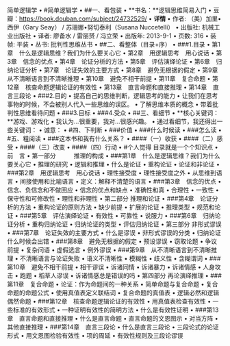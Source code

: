 简单逻辑学
•	#简单逻辑学
•	##一、看包装
•	**书名：**逻辑思维简易入门
•	豆瓣：https://book.douban.com/subject/24732529/
•	**详情**
•	作者: （美）加里•西伊（Gary Seay） / 苏珊娜•努切泰利（Susana Nuccetelli）
•	出版社: 机械工业出版社
•	译者: 廖备水 / 雷丽赟 / 冯立荣
•	出版年: 2013-9-1
•	页数: 316
•	装帧: 平装
•	丛书: 批判性思维丛书
•	##二、看整体（目录+序）
•	###1.目录
•	第1章　什么是逻辑思维？我们为什么要关心它
•	第2章　用逻辑思考　用心说话
•	第3章　信念的优点
•	第4章　论证分析的方法
•	第5章　评估演绎论证
•	第6章　归纳论证分析
•	第7章　论证失效的主要方式
•	第8章　避免无根据的假定
•	第9章　从不清晰语言到不清晰推理
•	第10章　避免不相干前提
•	第11章　复合命题
•	第12章　核查命题逻辑论证的有效性
•	第13章　直言命题和直接推理
•	第14章　直言三段论
•	###2.目的
•	提高自己的思维判断，逻辑思考的能力
•	让我们在思考事物的时候，不会被别人代入一些思维的误区。
•	了解思维本质的概念
•	带着批判性思维看待问题
•	###3.目标
•	###4.受众
•	##三、看细节
•	**核心关键词：**游戏、游戏化
•	我认为...很重要，我对...很感兴趣。
•	通过看细节，我还得出一些关键词：
•	诚意：
•	#四、下判断
•	###价值
•	###什么时候读
•	###怎么读
•	#五、粗阅读
•	###这本书和我有什么关系？
•	####（一）收获
•	####（二）感受
•	####（三）改变
•	####（四）行动
•	#个人觉得 目录就是一个个知识点
•	前　言
•	第一部分　　　推理的构成
•	###第1章　什么是逻辑思维？我们为什么要关心它
•	推理的研究
•	逻辑和推理
•	什么是论证
•	重构论证
•	论证和非论证
•	###第2章　用逻辑思考　用心说话
•	理性接受度
•	理性接受度之外
•	从思维到语言
•	间接使用和比喻语言
•	定义：解释不清楚的语言
•	###第3章　信念的优点
•	信念、负信念和不做回应
•	信念的优点和缺点
•	准确性和真
•	合理性
•	一致性
•	保守性和可修改性
•	理性和非理性
•	第二部分 推理和论证
•	###第4章　论证分析的方法
•	重构论证的原则方法
•	缺少前提
•	扩展的论证
•	推理类型
•	规范和论证
•	###第5章　评估演绎论证
•	有效性
•	可靠性
•	说服力
•	###第6章　归纳论证分析
•	重构归纳论证
•	归纳论证的类型
•	评估归纳论证
•	第三部分 非形式谬误
•	###第7章　论证失效的主要方式
•	什么是谬误
•	非形式谬误的分类
•	归纳论证什么时候会出错
•	###第8章　避免无根据的假定
•	预设谬误
•	窃取论题
•	争议前提
•	复杂问语
•	虚假选言
•	例外谬误
•	###第9章　从不清晰语言到不清晰推理
•	不清晰语言与论证失败
•	语义不清晰性
•	模糊性
•	歧义性
•	含糊谓词
•	###第10章　避免不相干前提
•	相干谬误
•	诉诸同情
•	诉诸暴力
•	诉诸情感
•	人身攻击
•	跑题
•	稻草人谬误
•	诉诸情感总是错误的吗
•	第四部分 再论演绎推理
•	###第11章　复合命题
•	论证：作为命题间的一种关系
•	简单命题与复合命题
•	复合命题的命题公式
•	使用真值表定义联结词
•	复合命题的真值表
•	逻辑必然和逻辑偶然命题
•	###第12章　核查命题逻辑论证的有效性
•	用真值表检查有效性
•	一些标准的有效形式
•	一种证明有效性的简明方法
•	什么是有效性证明
•	###第13章　直言命题和直接推理
•	什么是直言命题
•	直言命题的文恩图示
•	对当方阵
•	其他直接推理
•	###第14章　直言三段论
•	什么是直言三段论
•	三段论式的论证形式
•	用文恩图检验有效性
•	项的周延
•	有效性规则及三段论谬误
